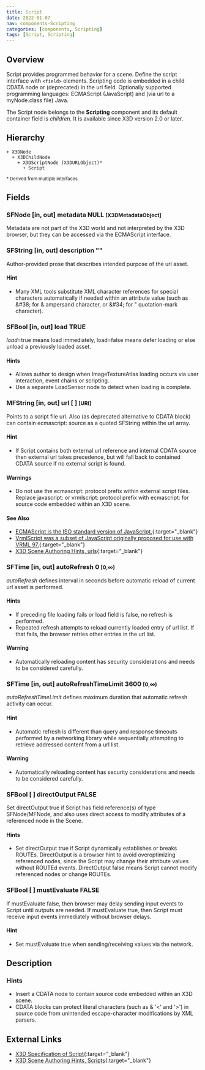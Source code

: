 ```yaml
---
title: Script
date: 2022-01-07
nav: components-Scripting
categories: [components, Scripting]
tags: [Script, Scripting]
---
```

<style>
.post h3 {
  word-spacing: 0.2em;
}
</style>

## Overview

Script provides programmed behavior for a scene. Define the script interface with `<field>` elements. Scripting code is embedded in a child CDATA node or (deprecated) in the url field. Optionally supported programming languages: ECMAScript (JavaScript) and (via url to a myNode.class file) Java.

The Script node belongs to the **Scripting** component and its default container field is *children.* It is available since X3D version 2.0 or later.

## Hierarchy

```
+ X3DNode
  + X3DChildNode
    + X3DScriptNode (X3DURLObject)*
      + Script
```

<small>\* Derived from multiple interfaces.</small>

## Fields

### SFNode [in, out] **metadata** NULL <small>[X3DMetadataObject]</small>

Metadata are not part of the X3D world and not interpreted by the X3D browser, but they can be accessed via the ECMAScript interface.

### SFString [in, out] **description** ""

Author-provided prose that describes intended purpose of the url asset.

#### Hint

- Many XML tools substitute XML character references for special characters automatically if needed within an attribute value (such as &amp;#38; for & ampersand character, or &amp;#34; for " quotation-mark character).

### SFBool [in, out] **load** TRUE

*load*=true means load immediately, load=false means defer loading or else unload a previously loaded asset.

#### Hints

- Allows author to design when ImageTextureAtlas loading occurs via user interaction, event chains or scripting.
- Use a separate LoadSensor node to detect when loading is complete.

### MFString [in, out] **url** [ ] <small>[URI]</small>

Points to a script file url. Also (as deprecated alternative to CDATA block) can contain ecmascript: source as a quoted SFString within the url array.

#### Hint

- If Script contains both external url reference and internal CDATA source then external url takes precedence, but will fall back to contained CDATA source if no external script is found.

#### Warnings

- Do not use the ecmascript: protocol prefix within external script files. Replace javascript: or vrmlscript: protocol prefix with ecmascript: for source code embedded within an X3D scene.

#### See Also

- [ECMAScript is the ISO standard version of JavaScript.](https://www.web3d.org/x3d/content/examples/X3dSceneAuthoringHints.html#JavaScript){:target="_blank"}
- [VrmlScript was a subset of JavaScript originally proposed for use with VRML 97.](https://www.bitmanagement.com/developer/spec/vrmlscript/vrmlscript.html){:target="_blank"}
- [X3D Scene Authoring Hints, urls](https://www.web3d.org/x3d/content/examples/X3dSceneAuthoringHints.html#urls){:target="_blank"}

### SFTime [in, out] **autoRefresh** 0 <small>[0,∞)</small>

*autoRefresh* defines interval in seconds before automatic reload of current url asset is performed.

#### Hints

- If preceding file loading fails or load field is false, no refresh is performed.
- Repeated refresh attempts to reload currently loaded entry of url list. If that fails, the browser retries other entries in the url list.

#### Warning

- Automatically reloading content has security considerations and needs to be considered carefully.

### SFTime [in, out] **autoRefreshTimeLimit** 3600 <small>[0,∞)</small>

*autoRefreshTimeLimit* defines maximum duration that automatic refresh activity can occur.

#### Hint

- Automatic refresh is different than query and response timeouts performed by a networking library while sequentially attempting to retrieve addressed content from a url list.

#### Warning

- Automatically reloading content has security considerations and needs to be considered carefully.

### SFBool [ ] **directOutput** FALSE

Set directOutput true if Script has field reference(s) of type SFNode/MFNode, and also uses direct access to modify attributes of a referenced node in the Scene.

#### Hints

- Set directOutput true if Script dynamically establishes or breaks ROUTEs. DirectOutput is a browser hint to avoid overoptimizing referenced nodes, since the Script may change their attribute values without ROUTEd events. DirectOutput false means Script cannot modify referenced nodes or change ROUTEs.

### SFBool [ ] **mustEvaluate** FALSE

If mustEvaluate false, then browser may delay sending input events to Script until outputs are needed. If mustEvaluate true, then Script must receive input events immediately without browser delays.

#### Hint

- Set mustEvaluate true when sending/receiving values via the network.

## Description

### Hints

- Insert a CDATA node to contain source code embedded within an X3D scene.
- CDATA blocks can protect literal characters (such as &amp; '<' and '>') in source code from unintended escape-character modifications by XML parsers.

## External Links

- [X3D Specification of Script](https://www.web3d.org/documents/specifications/19775-1/V4.0/Part01/components/scripting.html#Script){:target="_blank"}
- [X3D Scene Authoring Hints, Scripts](https://www.web3d.org/x3d/content/examples/X3dSceneAuthoringHints.html#Scripts){:target="_blank"}
